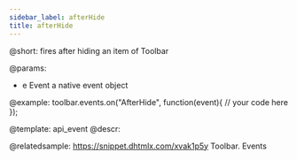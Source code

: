 ```yaml
---
sidebar_label: afterHide
title: afterHide
---          
```


@short:
fires after hiding an item of Toolbar

@params:
- e         Event       a native event object


@example:
toolbar.events.on("AfterHide", function(event){
    // your code here
});


@template: api_event
@descr:

@relatedsample: https://snippet.dhtmlx.com/xvak1p5y	Toolbar. Events